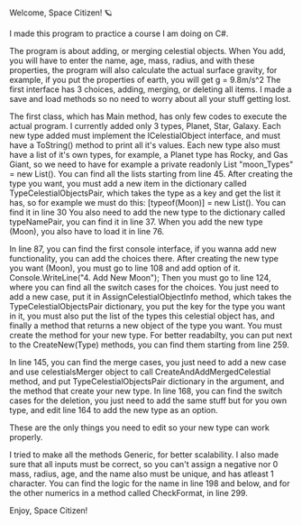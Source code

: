 Welcome, Space Citizen! 🪐

I made this program to practice a course I am doing on C#.

The program is about adding, or merging celestial objects. When You add, you will have to enter the name, age, mass, radius, and with these properties, the program will also calculate the actual surface gravity, for example, if you put the properties of earth, you will get g = 9.8m/s^2
The first interface has 3 choices, adding, merging, or deleting all items.
I made a save and load methods so no need to worry about all your stuff getting lost.

The first class, which has Main method, has only few codes to execute the actual program.
I currently added only 3 types, Planet, Star, Galaxy. Each new type added must implement the ICelestialObject interface, and must have a ToString() method to print all it's values.
Each new type also must have a list of it's own types, for example, a Planet type has Rocky, and Gas Giant, so we need to have for example a private readonly List<string> "moon_Types" = new List<string>(). You can find all the lists starting from line 45.
After creating the type you want, you must add a new item in the dictionary called TypeCelestialObjectsPair, which takes the type as a key and get the list it has, so for example we must do this: [typeof(Moon)] = new List<ICelestialObject>(). You can find it in line 30
You also need to add the new type to the dictionary called typeNamePair, you can find it in line 37.
When you add the new type (Moon), you also have to load it in line 76.

In line 87, you can find the first console interface, if you wanna add new functionality, you can add the choices there.
After creating the new type you want (Moon), you must go to line 108 and add option of it.  Console.WriteLine("4. Add New Moon");
Then you must go to line 124, where you can find all the switch cases for the choices. You just need to add a new case, put it in  AssignCelestialObjectInfo method, which takes the TypeCelestialObjectsPair dictionary, you put the key for the type you want in it, you must also put the list of the types this celestial object has, and finally a method that returns a new object of the type you want. You must create the method for your new type. For better readabilty, you can put next to the CreateNew(Type) methods, you can find them starting from line 259.

In line 145, you can find the merge cases, you just need to add a new case and use celestialsMerger object to call CreateAndAddMergedCelestial method, and put TypeCelestialObjectsPair dictionary in the argument, and the method that create your new type.
In line 168, you can find the switch cases for the deletion, you just need to add the same stuff but for you own type, and edit line 164 to add the new type as an option.

These are the only things you need to edit so your new type can work properly.

I tried to make all the methods Generic<T>, for better scalability. I also made sure that all inputs must be correct, so you can't assign a negative nor 0 mass, radius, age, and the name also must be unique, and has atleast 1 character. You can find the logic for the name in line 198 and below, and for the other numerics in a method called CheckFormat, in line 299.

Enjoy, Space Citizen!
